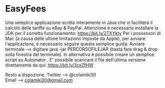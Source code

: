 # EasyFees
Una semplice applicazione scritta interamente in Java che vi faciliterà il calcolo delle tariffe su eBay &amp; PayPal. 
Attenzione è necessario installare la JDK per il corretto funzionamento: https://bit.ly/2TXYkty 
Per i possessori di Mac (a causa delle ultime limitazionii imposte da Apple), per avviare l'applicazione, è necessario seguire questa semplice guida: 
Avviare terminale --> digitare java -jar PERCORSOFILEJAR (basta fare drag & drop sulla finestra del terminale). 
In alternativa è possibile creare un semplice script su Automator .
E' possibile scaricare il file dell'ultima versione direttamente da qui: https://bit.ly/3cxZfHW


Resto a dispozione.
Twitter --> @colamiki30    
Email --> colamiki30@gmail.com
